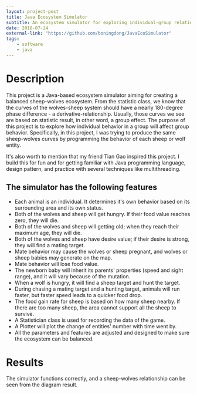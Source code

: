 ```yaml
---
layout: project-post
title: Java Ecosystem Simulator
subtitle: An ecosystem simulator for exploring individual-group relationship.
date: 2018-07-24
external-link: "https://github.com/boningdong/JavaEcoSimulator"
tags:
    - software
    - java
---
```


# Description
This project is a Java-based ecosystem simulator aiming for creating a balanced sheep-wolves ecosystem. From the statistic class, we know that the curves of the wolves-sheep system should have a nearly 180-degree phase difference - a derivative-relationship. Usually, those curves we see are based on statistic result, in other word, a group effect. The purpose of this project is to explore how individual behavior in a group will affect group behavior. Specifically, in this project, I was trying to produce the same sheep-wolves curves by programming the behavior of each sheep or wolf entity.

It's also worth to mention that my friend Tian Gao inspired this project. I build this for fun and for getting familiar with Java programming language, design pattern, and practice with several techniques like multithreading.

## The simulator has the following features
- Each animal is an individual. It determines it's own behavior based on its surrounding area and its own status.
- Both of the wolves and sheep will get hungry. If their food value reaches zero, they will die.
- Both of the wolves and sheep will getting old; when they reach their maximum age, they will die.
- Both of the wolves and sheep have desire value; if their desire is strong, they will find a mating target.
- Mate behavior may cause the wolves or sheep pregnant, and wolves or sheep babies may generate on the map.
- Mate behavior will lose food value.
- The newborn baby will inherit its parents' properties (speed and sight range), and it will vary because of the mutation.
- When a wolf is hungry, it will find a sheep target and hunt the target.
- During chasing a mating target and a hunting target, animals will run faster, but faster speed leads to a quicker food drop.
- The food gain rate for sheep is based on how many sheep nearby. If there are too many sheep, the area cannot support all the sheep to survive.
- A Statistician class is used for recording the data of the game.
- A Plotter will plot the change of entities' number with time went by.
- All the parameters and features are adjusted and designed to make sure the ecosystem can be balanced.

# Results
The simulator functions correctly, and a sheep-wolves relationship can be seen from the diagram result.